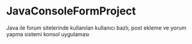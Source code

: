 # JavaConsoleFormProject
Java ile forum sitelerinde kullanılan kullanıcı bazlı, post ekleme ve yorum yapma sistemi konsol uygulaması
